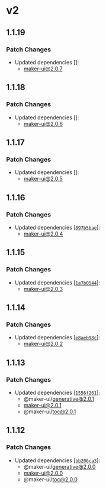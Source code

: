 # v2

## 1.1.19

### Patch Changes

- Updated dependencies []:
  - maker-ui@2.0.7

## 1.1.18

### Patch Changes

- Updated dependencies []:
  - maker-ui@2.0.6

## 1.1.17

### Patch Changes

- Updated dependencies []:
  - maker-ui@2.0.5

## 1.1.16

### Patch Changes

- Updated dependencies [[`897b5bae`](https://github.com/mdarche/maker-ui/commit/897b5baeb15310330f435dcbea5466e5245ba6f6)]:
  - maker-ui@2.0.4

## 1.1.15

### Patch Changes

- Updated dependencies [[`1a7b0544`](https://github.com/mdarche/maker-ui/commit/1a7b0544ba7e9a18cda9fd6c579b6de9806e8ee7)]:
  - maker-ui@2.0.3

## 1.1.14

### Patch Changes

- Updated dependencies [[`e8aeb98c`](https://github.com/mdarche/maker-ui/commit/e8aeb98c5fea0e55fbfea43dc84e58a88a6fe0a3)]:
  - maker-ui@2.0.2

## 1.1.13

### Patch Changes

- Updated dependencies [[`1556f261`](https://github.com/mdarche/maker-ui/commit/1556f261c86559e9d4b64e33984b09d824c00656)]:
  - @maker-ui/generative@2.0.1
  - maker-ui@2.0.1
  - @maker-ui/toc@2.0.1

## 1.1.12

### Patch Changes

- Updated dependencies [[`bb206ca3`](https://github.com/mdarche/maker-ui/commit/bb206ca3f9e7bc643ddb694a3b390e0945054a72)]:
  - @maker-ui/generative@2.0.0
  - maker-ui@2.0.0
  - @maker-ui/toc@2.0.0
